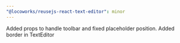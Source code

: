 ```yaml
---
"@locoworks/reusejs-react-text-editor": minor
---
```


Added props to handle toolbar and fixed placeholder position. Added border in TextEditor
